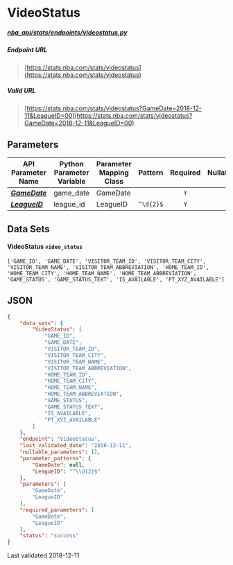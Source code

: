 # VideoStatus
##### [nba_api/stats/endpoints/videostatus.py](https://github.com/swar/nba_api/blob/master/nba_api/stats/endpoints/videostatus.py)

##### Endpoint URL
>[https://stats.nba.com/stats/videostatus](https://stats.nba.com/stats/videostatus)

##### Valid URL
>[https://stats.nba.com/stats/videostatus?GameDate=2018-12-11&LeagueID=00](https://stats.nba.com/stats/videostatus?GameDate=2018-12-11&LeagueID=00)

## Parameters
API Parameter Name | Python Parameter Variable | Parameter Mapping Class | Pattern | Required | Nullable
------------ | ------------ | ------------ | :-----------: | :---: | :---:
[_**GameDate**_](https://github.com/swar/nba_api/blob/master/docs/nba_api/stats/library/parameters.md#GameDate) | game_date | GameDate |  | `Y` |  | 
[_**LeagueID**_](https://github.com/swar/nba_api/blob/master/docs/nba_api/stats/library/parameters.md#LeagueID) | league_id | LeagueID | `^\d{2}$` | `Y` |  | 

## Data Sets
#### VideoStatus `video_status`
```text
['GAME_ID', 'GAME_DATE', 'VISITOR_TEAM_ID', 'VISITOR_TEAM_CITY', 'VISITOR_TEAM_NAME', 'VISITOR_TEAM_ABBREVIATION', 'HOME_TEAM_ID', 'HOME_TEAM_CITY', 'HOME_TEAM_NAME', 'HOME_TEAM_ABBREVIATION', 'GAME_STATUS', 'GAME_STATUS_TEXT', 'IS_AVAILABLE', 'PT_XYZ_AVAILABLE']
```


## JSON
```json
{
    "data_sets": {
        "VideoStatus": [
            "GAME_ID",
            "GAME_DATE",
            "VISITOR_TEAM_ID",
            "VISITOR_TEAM_CITY",
            "VISITOR_TEAM_NAME",
            "VISITOR_TEAM_ABBREVIATION",
            "HOME_TEAM_ID",
            "HOME_TEAM_CITY",
            "HOME_TEAM_NAME",
            "HOME_TEAM_ABBREVIATION",
            "GAME_STATUS",
            "GAME_STATUS_TEXT",
            "IS_AVAILABLE",
            "PT_XYZ_AVAILABLE"
        ]
    },
    "endpoint": "VideoStatus",
    "last_validated_date": "2018-12-11",
    "nullable_parameters": [],
    "parameter_patterns": {
        "GameDate": null,
        "LeagueID": "^\\d{2}$"
    },
    "parameters": [
        "GameDate",
        "LeagueID"
    ],
    "required_parameters": [
        "GameDate",
        "LeagueID"
    ],
    "status": "success"
}
```

Last validated 2018-12-11